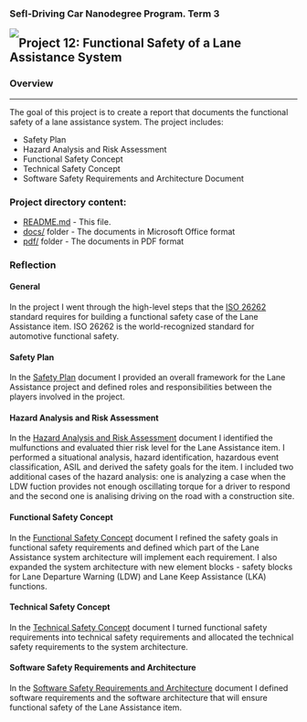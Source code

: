 
### Sefl-Driving Car Nanodegree Program. Term 3
<img style="float: left;" src="https://s3.amazonaws.com/udacity-sdc/github/shield-carnd.svg">

## Project 12: Functional Safety of a Lane Assistance System

### Overview
---
The goal of this project is to create a report that documents the functional safety of a lane assistance system. The project includes:

* Safety Plan
* Hazard Analysis and Risk Assessment
* Functional Safety Concept
* Technical Safety Concept
* Software Safety Requirements and Architecture Document

### Project directory content:

* [README.md](README.md) - This file.
* [docs/](docs/) folder - The documents in Microsoft Office format
* [pdf/](pdf/) folder - The documents in PDF format

### Reflection

#### General

In the project I went through the high-level steps that the [ISO 26262](https://www.iso.org/standard/43464.html) standard requires for building a functional safety case of the Lane Assistance item. ISO 26262 is the world-recognized standard for automotive functional safety.


#### Safety Plan

In the [Safety Plan](pdf/01_SafetyPlan_LaneAssistance.pdf) document I provided an overall framework for the Lane Assistance project and defined roles and responsibilities between the players involved in the project.

#### Hazard Analysis and Risk Assessment

In the [Hazard Analysis and Risk Assessment](pdf/02_HazardAnalysisAndRiskAssessment.pdf) document I identified the mulfunctions and evaluated thier risk level for the Lane Assistance item. I performed a situational analysis, hazard identification, hazardous event classification, ASIL and derived the safety goals for the item. I included two additional cases of the hazard analysis: one is analyzing a case when the LDW fuction provides not enough oscillating torque for a driver to respond and the second one is analising driving on the road with a construction site. 

#### Functional Safety Concept

In the [Functional Safety Concept](pdf/03_FunctionalSafetyConcept_LaneAssistance.pdf) document I refined the safety goals in functional safety requirements and defined which part of the Lane Assistance system architecture will implement each requirement. I also expanded the system architecture with new element blocks - safety blocks for Lane Departure Warning (LDW) and Lane Keep Assistance (LKA) functions. 

#### Technical Safety Concept

In the [Technical Safety Concept](pdf/04_TechnicalSafetyConcept_LaneAssistance.pdf) document I turned functional safety requirements into technical safety requirements and allocated the technical safety requirements to the system architecture. 

#### Software Safety Requirements and Architecture

In the [Software Safety Requirements and Architecture](pdf/05_SoftwareRequirementsAndArchitecture_LaneAssistance.pdf) document I defined software requirements and the software architecture that will ensure functional safety of the Lane Assistance item. 
